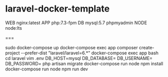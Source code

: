 # laravel-docker-template

WEB nginx:latest
APP php:7.3-fpm
DB  mysql:5.7
phpmyadmin
NODE node:lts

===

sudo docker-compose up
docker-compose exec app composer create-project --prefer-dist "laravel/laravel=6.*"
docker-compose exec app bash
cd laravel
vim .env
 DB_HOST=mysql
 DB_DATABASE=
 DB_USERNAME=
 DB_PASSWORD=
php artisan migrate
docker-compose run node npm install
docker-compose run node npm run dev
